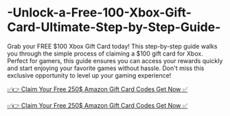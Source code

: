 # -Unlock-a-Free-100-Xbox-Gift-Card-Ultimate-Step-by-Step-Guide-


Grab your FREE $100 Xbox Gift Card today! This step-by-step guide walks you through the simple process of claiming a $100 gift card for Xbox. Perfect for gamers, this guide ensures you can access your rewards quickly and start enjoying your favorite games without hassle. Don't miss this exclusive opportunity to level up your gaming experience!


[✅👉 Claim Your Free 250$ Amazon Gift Card Codes Get Now ✅](https://usaofferzon.com/xbox/)

[✅👉 Claim Your Free 250$ Amazon Gift Card Codes Get Now ✅](https://usaofferzon.com/giftcard/)
